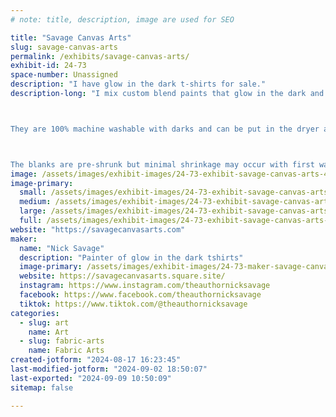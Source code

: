 ```yaml
---
# note: title, description, image are used for SEO

title: "Savage Canvas Arts"
slug: savage-canvas-arts
permalink: /exhibits/savage-canvas-arts/
exhibit-id: 24-73
space-number: Unassigned
description: "I have glow in the dark t-shirts for sale."
description-long: "I mix custom blend paints that glow in the dark and paint t-shirts. The glow will not be ruined with washing. The paints are both glow in the dark and black light compatible. 

They are 100% machine washable with darks and can be put in the dryer as well.

The blanks are pre-shrunk but minimal shrinkage may occur with first wash and dry. . "
image: /assets/images/exhibit-images/24-73-exhibit-savage-canvas-arts-43-324856890-1079308796253610-942721701091998816-n-2669-large.jpg
image-primary: 
  small: /assets/images/exhibit-images/24-73-exhibit-savage-canvas-arts-43-324856890-1079308796253610-942721701091998816-n-2669-small.jpg
  medium: /assets/images/exhibit-images/24-73-exhibit-savage-canvas-arts-43-324856890-1079308796253610-942721701091998816-n-2669-medium.jpg
  large: /assets/images/exhibit-images/24-73-exhibit-savage-canvas-arts-43-324856890-1079308796253610-942721701091998816-n-2669-large.jpg
  full: /assets/images/exhibit-images/24-73-exhibit-savage-canvas-arts-43-324856890-1079308796253610-942721701091998816-n-2669-full.jpg
website: "https://savagecanvasarts.com"
maker: 
  name: "Nick Savage"
  description: "Painter of glow in the dark tshirts"
  image-primary: /assets/images/exhibit-images/24-73-maker-savage-canvas-arts-324856890-1079308796253610-942721701091998816-n-medium.jpg
  website: https://savagecanvasarts.square.site/
  instagram: https://www.instagram.com/theauthornicksavage
  facebook: https://www.facebook.com/theauthornicksavage
  tiktok: https://www.tiktok.com/@theauthornicksavage
categories: 
  - slug: art
    name: Art
  - slug: fabric-arts
    name: Fabric Arts
created-jotform: "2024-08-17 16:23:45"
last-modified-jotform: "2024-09-02 18:50:07"
last-exported: "2024-09-09 10:50:09"
sitemap: false

---
```

